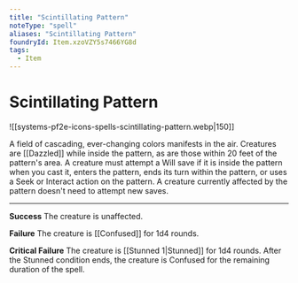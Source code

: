 ```yaml
---
title: "Scintillating Pattern"
noteType: "spell"
aliases: "Scintillating Pattern"
foundryId: Item.xzoVZY5s7466YG8d
tags:
  - Item
---
```


# Scintillating Pattern
![[systems-pf2e-icons-spells-scintillating-pattern.webp|150]]

A field of cascading, ever-changing colors manifests in the air. Creatures are [[Dazzled]] while inside the pattern, as are those within 20 feet of the pattern's area. A creature must attempt a Will save if it is inside the pattern when you cast it, enters the pattern, ends its turn within the pattern, or uses a Seek or Interact action on the pattern. A creature currently affected by the pattern doesn't need to attempt new saves.

* * *

**Success** The creature is unaffected.

**Failure** The creature is [[Confused]] for 1d4 rounds.

**Critical Failure** The creature is [[Stunned 1|Stunned]] for 1d4 rounds. After the Stunned condition ends, the creature is Confused for the remaining duration of the spell.
